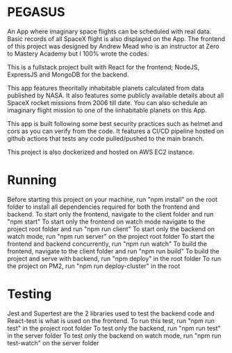 # PEGASUS
An App where imaginary space flights can be scheduled with real data. Basic records of all SpaceX flight is also displayed on the App.
The frontend of this project was designed by Andrew Mead who is an instructor at Zero to Mastery Academy but I 100% wrote the codes.

This is a fullstack project built with React for the frontend; NodeJS, ExpressJS and MongoDB for the backend. 

This app features theoritally inhabitable planets calculated from data published by NASA.
It also features some publicly available details about all SpaceX rocket missions from 2006 till date.
You can also schedule an imaginary flight mission to one of the iinhabitable planets on this App.

This app is built following some best security practices such as helmet and cors as you can verify from the code. 
It features a CI/CD pipeline hosted on github actions that tests any code pulled/pushed to the main branch.

This project is also dockerized and hosted on AWS EC2 instance.

# Running
Before starting this project on your machine, run "npm install" on the root folder to install all dependencies required for both the frontend and backend.
To start only the frontend, navigate to the client folder and run "npm start"
To start only the frontend on watch mode navigate to the project root folder and run "npm run client"
To start only the backend on watch mode, run "npm run server" on the project root folder
To start the frontend and backend concurrently, run "npm run watch"
To build the frontend, navigate to the client folder and run "npm run build"
To build the project and serve with backend, run "npm deploy" in the root folder
To run the project on PM2, run "npm run deploy-cluster" in the root 

# Testing
Jest and Supertest are the 2 libraries used to test the backend code and React-test is what is used on the frontend.
To run this test, run "npm run test" in the project root folder
To test only the backend, run "npm run test" in the server folder
To test only the backend on watch mode, run "npm run test-watch" on the server folder
